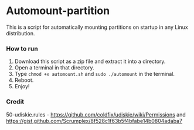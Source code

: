 # Automount-partition
This is a script for automatically mounting partitions on startup in any Linux distribution.

### How to run
1. Download this script as a zip file and extract it into a directory.
2. Open a terminal in that directory.
3. Type `chmod +x automount.sh` and `sudo ./automount` in the terminal.
4. Reboot.
5. Enjoy!

### Credit
50-udiskie.rules - https://github.com/coldfix/udiskie/wiki/Permissions and https://gist.github.com/Scrumplex/8f528c1f63b5f4bfabe14b0804adaba7
